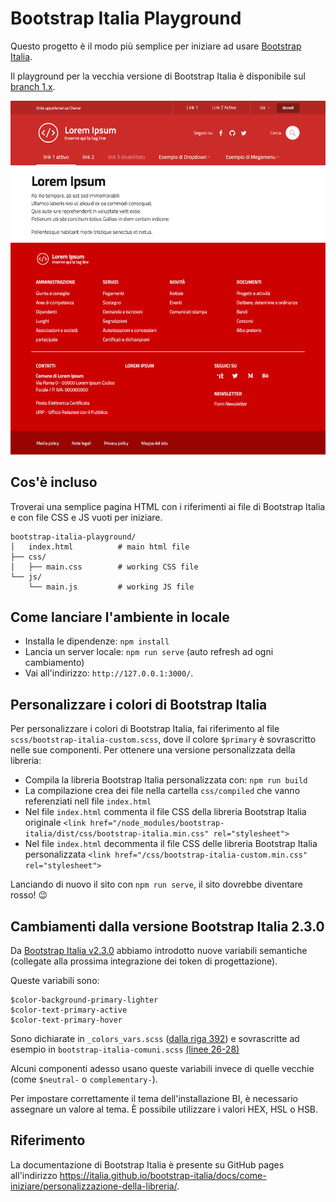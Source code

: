 # Bootstrap Italia Playground

Questo progetto è il modo più semplice per iniziare ad usare [Bootstrap Italia](https://italia.github.io/bootstrap-italia/).

Il playground per la vecchia versione di Bootstrap Italia è disponibile sul [branch 1.x](https://github.com/italia/bootstrap-italia-playground/tree/1.x).

<img src="https://github.com/italia/bootstrap-italia-playground/blob/main/.github/bootstrap-italia-playground.png?raw=true" width="800"> 

## Cos'è incluso

Troverai una semplice pagina HTML con i riferimenti ai file di Bootstrap Italia e con file CSS e JS vuoti per iniziare.

```
bootstrap-italia-playground/
│   index.html          # main html file
├── css/
│   ├── main.css        # working CSS file
└── js/
    └── main.js         # working JS file
```

## Come lanciare l'ambiente in locale

* Installa le dipendenze: `npm install`
* Lancia un server locale: `npm run serve` (auto refresh ad ogni cambiamento)
* Vai all'indirizzo: `http://127.0.0.1:3000/`.

## Personalizzare i colori di Bootstrap Italia

Per personalizzare i colori di Bootstrap Italia, fai riferimento al file `scss/bootstrap-italia-custom.scss`, dove il colore `$primary` è sovrascritto nelle sue componenti.
Per ottenere una versione personalizzata della libreria:

* Compila la libreria Bootstrap Italia personalizzata con: `npm run build`
* La compilazione crea dei file nella cartella `css/compiled` che vanno referenziati nell file `index.html`
* Nel file `index.html` commenta il file CSS della libreria Bootstrap Italia originale `<link href="/node_modules/bootstrap-italia/dist/css/bootstrap-italia.min.css" rel="stylesheet">`
* Nel file `index.html` decommenta il file CSS delle libreria Bootstrap Italia personalizzata `<link href="/css/bootstrap-italia-custom.min.css" rel="stylesheet">`

Lanciando di nuovo il sito con `npm run serve`, il sito dovrebbe diventare rosso! 😉

## Cambiamenti dalla versione Bootstrap Italia 2.3.0

Da [Bootstrap Italia v2.3.0](https://github.com/italia/bootstrap-italia/releases/tag/v2.3.0) abbiamo introdotto nuove variabili semantiche (collegate alla prossima integrazione dei token di progettazione).

Queste variabili sono:

```sss
$color-background-primary-lighter
$color-text-primary-active
$color-text-primary-hover
```

Sono dichiarate in `_colors_vars.scss` ([dalla riga 392](https://github.com/italia/bootstrap-italia/blob/main/src/scss/utilities/colors_vars.scss)) e sovrascritte ad esempio in `bootstrap-italia-comuni.scss` [(linee 26-28)](https://github.com/italia/bootstrap-italia/blob/main/src/scss/bootstrap-italia-comuni.scss)

Alcuni componenti adesso usano queste variabili invece di quelle vecchie (come `$neutral-` o `complementary-`).

Per impostare correttamente il tema dell'installazione BI, è necessario assegnare un valore al tema. È possibile utilizzare i valori HEX, HSL o HSB.

## Riferimento

La documentazione di Bootstrap Italia è presente su GitHub pages all'indirizzo https://italia.github.io/bootstrap-italia/docs/come-iniziare/personalizzazione-della-libreria/.

